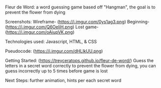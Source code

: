 Fleur de Word: a word guessing game based off "Hangman", the goal is to prevent the flower from dying 

Screenshots: 
Wireframe- (https://i.imgur.com/0ys1ag3.png)
Beginning- (https://i.imgur.com/Q6OeIiH.png)
Lost game- (https://i.imgur.com/oAiupVK.png)

Technologies used: Javascript, HTML, & CSS

Pseudocode: (https://i.imgur.com/dHLlkUU.png)

Getting Started: (https://treyceratops.github.io/fleur-de-word/)
    Guess the letters in a secret word correctly to prevent the flower from dying, you can guess incorrectly up to 5 times before game is lost

Next Steps: further animation, hints per each secret word
